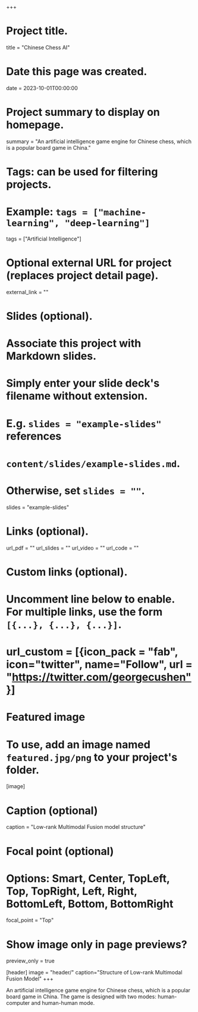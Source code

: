 +++
# Project title.
title = "Chinese Chess AI"

# Date this page was created.
date = 2023-10-01T00:00:00

# Project summary to display on homepage.
summary = "An artificial intelligence game engine for Chinese chess, which is a popular board game in China."

# Tags: can be used for filtering projects.
# Example: `tags = ["machine-learning", "deep-learning"]`
tags = ["Artificial Intelligence"]

# Optional external URL for project (replaces project detail page).
external_link = ""

# Slides (optional).
#   Associate this project with Markdown slides.
#   Simply enter your slide deck's filename without extension.
#   E.g. `slides = "example-slides"` references 
#   `content/slides/example-slides.md`.
#   Otherwise, set `slides = ""`.
slides = "example-slides"

# Links (optional).
url_pdf = ""
url_slides = ""
url_video = ""
url_code = ""

# Custom links (optional).
#   Uncomment line below to enable. For multiple links, use the form `[{...}, {...}, {...}]`.
# url_custom = [{icon_pack = "fab", icon="twitter", name="Follow", url = "https://twitter.com/georgecushen"}]

# Featured image
# To use, add an image named `featured.jpg/png` to your project's folder. 
[image]
  # Caption (optional)
  caption = "Low-rank Multimodal Fusion model structure"
  
  # Focal point (optional)
  # Options: Smart, Center, TopLeft, Top, TopRight, Left, Right, BottomLeft, Bottom, BottomRight
  focal_point = "Top"

  # Show image only in page previews?
  preview_only = true

[header]
  image = "header/"
  caption="Structure of Low-rank Multimodal Fusion Model"
+++

An artificial intelligence game engine for Chinese chess, which is a popular board game in China. The game is designed with two modes: human-computer and human-human mode.
